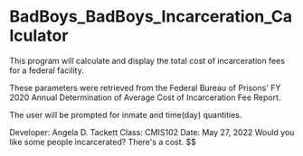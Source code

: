 # BadBoys_BadBoys_Incarceration_Calculator

This program will calculate and display the total cost of incarceration 
fees for a federal facility.

These parameters were retrieved from the Federal Bureau of Prisons'
FY 2020 Annual Determination of Average Cost of Incarceration Fee Report.

The user will be prompted for inmate and time(day) quantities.

Developer: Angela D. Tackett   Class: CMIS102    Date: May 27, 2022
 Would you like some people incarcerated? There's a cost. $$
